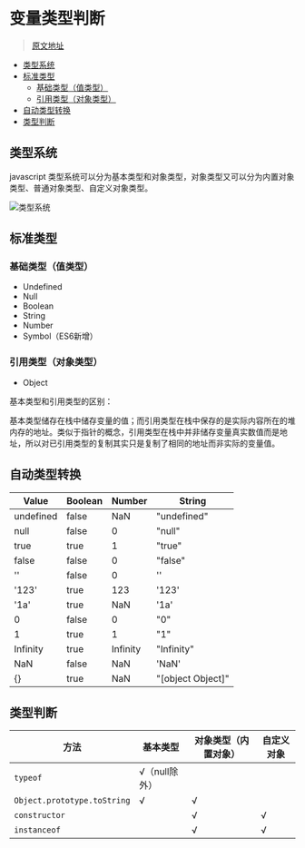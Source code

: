 # 变量类型判断

> [原文地址](https://github.com/hua03/blog/blob/master/blog/JavaScript/变量类型判断.md)

<!-- TOC depthFrom:2 -->

- [类型系统](#类型系统)
- [标准类型](#标准类型)
  - [基础类型（值类型）](#基础类型值类型)
  - [引用类型（对象类型）](#引用类型对象类型)
- [自动类型转换](#自动类型转换)
- [类型判断](#类型判断)

<!-- /TOC -->

## 类型系统

javascript 类型系统可以分为基本类型和对象类型，对象类型又可以分为内置对象类型、普通对象类型、自定义对象类型。

![类型系统](http://opd59bmxu.bkt.clouddn.com/20171214204330.png)

## 标准类型

### 基础类型（值类型）

- Undefined 
- Null 
- Boolean 
- String 
- Number 
- Symbol（ES6新增）

### 引用类型（对象类型）

- Object

基本类型和引用类型的区别：

基本类型储存在栈中储存变量的值；而引用类型在栈中保存的是实际内容所在的堆内存的地址。类似于指针的概念，引用类型在栈中并非储存变量真实数值而是地址，所以对已引用类型的复制其实只是复制了相同的地址而非实际的变量值。

## 自动类型转换

|   Value   | Boolean |  Number  |      String       |
| --------- | ------- | -------- | ----------------- |
| undefined | false   | NaN      | "undefined"       |
| null      | false   | 0        | "null"            |
| true      | true    | 1        | "true"            |
| false     | false   | 0        | "false"           |
| ''        | false   | 0        | ''                |
| '123'     | true    | 123      | '123'             |
| '1a'      | true    | NaN      | '1a'              |
| 0         | false   | 0        | "0"               |
| 1         | true    | 1        | "1"               |
| Infinity  | true    | Infinity | "Infinity"        |
| NaN       | false   | NaN      | 'NaN'             |
| {}        | true    | NaN      | "[object Object]" |


## 类型判断

|            方法             |   基本类型    | 对象类型（内置对象） | 自定义对象 |
| --------------------------- | ------------- | -------------------- | ---------- |
| `typeof`                    | √（null除外） |                      |            |
| `Object.prototype.toString` | √             | √                    |            |
| `constructor`               |               | √                    | √          |
| `instanceof`                |               | √                    | √          |


